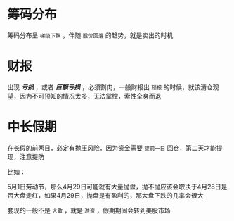 
# 筹码分布
筹码分布呈 `梯级下跌` ，伴随 `股价回落` 的趋势，就是卖出的时机

# 财报
出现 ***亏损*** ，或者 ***巨额亏损*** ，必须割肉，一般财报出 `预报` 的时候，就该清仓观望，因为不可预知的情况太多，无法掌控，索性全身而退

# 中长假期
在长假的前两日，必定有抛压风险，因为资金需要 `提前一日` 回仓，第二天才能提现，注意提防

比如：

5月1日劳动节，那么4月29日可能就有大量抛盘，抛不抛应该会取决于4月28日是否大盘走红，如果4月29日，抛盘是有盈利的，那大盘下跌的几率会很大

套现的一般不是 `大散` ，就是 `游资` ，假期期间会转到美股市场